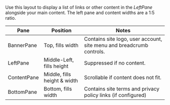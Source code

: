 ﻿Use this layout to display a list of links or other content in the *LeftPane* alongside your main content.  The left pane and content
widths are a 1:5 ratio.

| Pane             | Position                       | Notes
|------------------|--------------------------------|-------------------------------
| BannerPane       | Top, fills width               | Contains site logo, user account, site menu and breadcrumb controls.
| LeftPane         | Middle-Left, fills height      | Suppressed if no content.
| ContentPane      | Middle, fills height & width   | Scrollable if content does not fit.
| BottomPane       | Bottom, fills width            | Contains site terms and privacy policy links (if configured)

